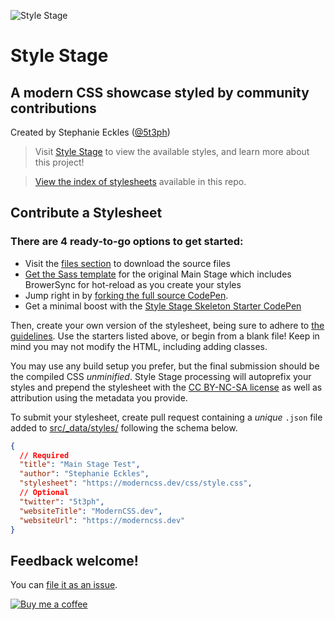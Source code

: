 ![Style Stage](https://repository-images.githubusercontent.com/276970401/fb04d000-bf10-11ea-9e96-3788ae2b16f7)

# Style Stage

## A modern CSS showcase styled by community contributions

Created by Stephanie Eckles ([@5t3ph](https://twitter.com/5t3ph))

> Visit [Style Stage](https://stylestage.dev) to view the available styles, and learn more about this project!

> [View the index of stylesheets](https://github.com/5t3ph/stylestage/blob/main/StylesIndex.md) available in this repo.

## Contribute a Stylesheet

### There are 4 ready-to-go options to get started:

- Visit the [files section](https://stylestage.dev/) to download the source files
- [Get the Sass template](https://github.com/5t3ph/stylestage-sass) for the original Main Stage which includes BrowerSync for hot-reload as you create your styles
- Jump right in by [forking the full source CodePen](https://codepen.io/5t3ph/pen/b493845ae41e836889dd84fdbb0f5291).
- Get a minimal boost with the [Style Stage Skeleton Starter CodePen](https://codepen.io/5t3ph/pen/xxVpYjo)

Then, create your own version of the stylesheet, being sure to adhere to [the guidelines](https://stylestage.dev/guidelines/). Use the starters listed above, or begin from a blank file! Keep in mind you may not modify the HTML, including adding classes.

You may use any build setup you prefer, but the final submission should be the compiled CSS _unminified_. Style Stage processing will autoprefix your styles and prepend the stylesheet with the [CC BY-NC-SA license](https://creativecommons.org/licenses/by-nc-sa/3.0/) as well as attribution using the metadata you provide.

To submit your stylesheet, create pull request containing a _unique_ `.json` file added to [src/\_data/styles/](https://github.com/5t3ph/stylestage/blob/main/src/_data/styles) following the schema below.

```json
{
  // Required
  "title": "Main Stage Test",
  "author": "Stephanie Eckles",
  "stylesheet": "https://moderncss.dev/css/style.css",
  // Optional
  "twitter": "5t3ph",
  "websiteTitle": "ModernCSS.dev",
  "websiteUrl": "https://moderncss.dev"
}
```

## Feedback welcome!

You can [file it as an issue](https://github.com/5t3ph/stylestage/issues).

[![Buy me a coffee](https://cdn.buymeacoffee.com/buttons/default-violet.png)](https://www.buymeacoffee.com/moderncss)
